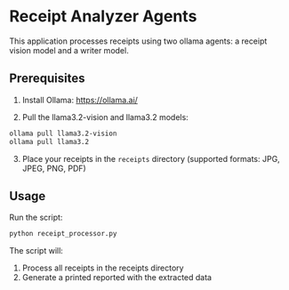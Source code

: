 # Receipt Analyzer Agents

This application processes receipts using two ollama agents: a receipt vision model and a writer model. 

## Prerequisites

1. Install Ollama: https://ollama.ai/

2. Pull the llama3.2-vision and llama3.2 models:
```bash
ollama pull llama3.2-vision
ollama pull llama3.2
```

3. Place your receipts in the `receipts` directory (supported formats: JPG, JPEG, PNG, PDF)

## Usage

Run the script:
```bash
python receipt_processor.py
```

The script will:
1. Process all receipts in the receipts directory
2. Generate a printed reported with the extracted data 

